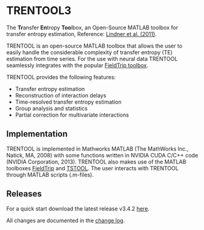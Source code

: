 # TRENTOOL3
The **Tr**ansfer **En**tropy **Too**lbox, an Open-Source MATLAB toolbox for transfer entropy estimation, Reference: [Lindner et al. (2011)](http://www.biomedcentral.com/1471-2202/12/119).

TRENTOOL is an open-source MATLAB toolbox that allows the user to easily handle the considerable complexity of transfer entropy (TE) estimation from time series. For the use with neural data TRENTOOL seamlessly
integrates with the popular [FieldTrip toolbox](http://www.fieldtriptoolbox.org/).

TRENTOOL provides the following features:
* Transfer entropy estimation 
* Reconstruction of interaction delays 
* Time-resolved transfer entropy estimation
* Group analysis and statistics
* Partial correction for multivariate interactions

## Implementation
TRENTOOL is implemented in Mathworks MATLAB (The MathWorks Inc., Natick, MA, 2008) with some functions written in NVIDIA CUDA C/C++ code (NVIDIA Corporation, 2013). TRENTOOL also makes use of the MATLAB toolboxes [FieldTrip](http://www.fieldtriptoolbox.org/) and [TSTOOL](http://www.dpi.physik.uni-goettingen.de/tstool/). The user interacts with TRENTOOL through MATLAB scripts (.m-files).

## Releases
For a quick start download the latest release v3.4.2 [here](https://github.com/trentool/TRENTOOL3/releases).

All changes are documented in the [change log](https://github.com/trentool/TRENTOOL3/blob/master/CHANGELOG.md).
